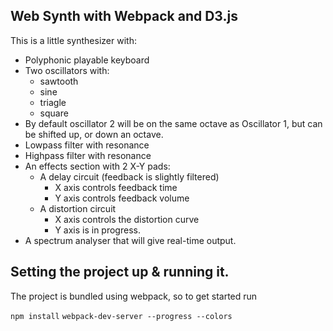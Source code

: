 ## Web Synth with Webpack and D3.js

This is a little synthesizer with:
- Polyphonic playable keyboard
- Two oscillators with:
  - sawtooth
  - sine
  - triagle
  - square
- By default oscillator 2 will be on the same octave as Oscillator 1, but can be shifted up, or down an octave.
- Lowpass filter with resonance
- Highpass filter with resonance
- An effects section with 2 X-Y pads:
  - A delay circuit (feedback is slightly filtered)
    - X axis controls feedback time
    - Y axis controls feedback volume
  - A distortion circuit
    - X axis controls the distortion curve
    - Y axis is in progress.
- A spectrum analyser that will give real-time output.

## Setting the project up & running it.

The project is bundled using webpack, so to get started run

`npm install`
`webpack-dev-server --progress --colors`
